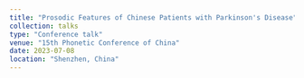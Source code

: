 ```yaml
---
title: "Prosodic Features of Chinese Patients with Parkinson's Disease"
collection: talks
type: "Conference talk"
venue: "15th Phonetic Conference of China"
date: 2023-07-08
location: "Shenzhen, China"
---
```



